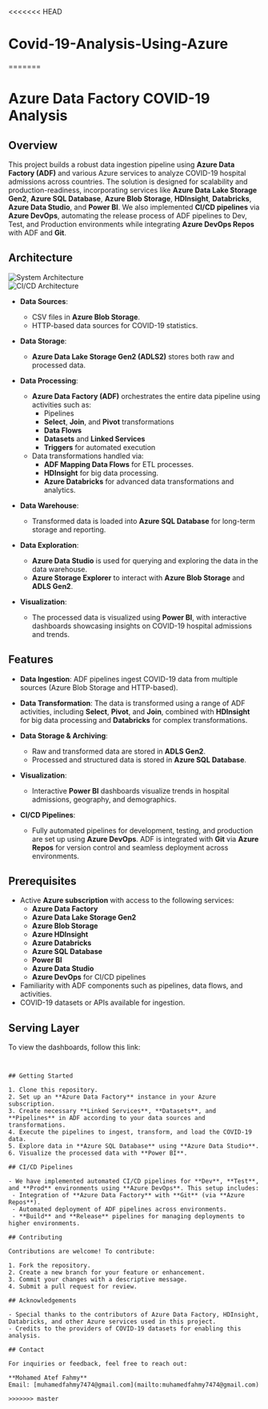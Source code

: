 <<<<<<< HEAD
# Covid-19-Analysis-Using-Azure
=======
# Azure Data Factory COVID-19 Analysis

## Overview
This project builds a robust data ingestion pipeline using **Azure Data Factory (ADF)** and various Azure services to analyze COVID-19 hospital admissions across countries. The solution is designed for scalability and production-readiness, incorporating services like **Azure Data Lake Storage Gen2**, **Azure SQL Database**, **Azure Blob Storage**, **HDInsight**, **Databricks**, **Azure Data Studio**, and **Power BI**. We also implemented **CI/CD pipelines** via **Azure DevOps**, automating the release process of ADF pipelines to Dev, Test, and Production environments while integrating **Azure DevOps Repos** with ADF and **Git**.

## Architecture

![System Architecture](system_architecture_image_url)  
![CI/CD Architecture](cicd_architecture_image_url)

- **Data Sources**: 
  - CSV files in **Azure Blob Storage**.
  - HTTP-based data sources for COVID-19 statistics.

- **Data Storage**: 
  - **Azure Data Lake Storage Gen2 (ADLS2)** stores both raw and processed data.

- **Data Processing**: 
  - **Azure Data Factory (ADF)** orchestrates the entire data pipeline using activities such as:
    - Pipelines
    - **Select**, **Join**, and **Pivot** transformations
    - **Data Flows**
    - **Datasets** and **Linked Services**
    - **Triggers** for automated execution
  - Data transformations handled via:
    - **ADF Mapping Data Flows** for ETL processes.
    - **HDInsight** for big data processing.
    - **Azure Databricks** for advanced data transformations and analytics.

- **Data Warehouse**: 
  - Transformed data is loaded into **Azure SQL Database** for long-term storage and reporting.

- **Data Exploration**: 
  - **Azure Data Studio** is used for querying and exploring the data in the data warehouse.
  - **Azure Storage Explorer** to interact with **Azure Blob Storage** and **ADLS Gen2**.

- **Visualization**: 
  - The processed data is visualized using **Power BI**, with interactive dashboards showcasing insights on COVID-19 hospital admissions and trends.

## Features

- **Data Ingestion**: ADF pipelines ingest COVID-19 data from multiple sources (Azure Blob Storage and HTTP-based).
  
- **Data Transformation**: The data is transformed using a range of ADF activities, including **Select**, **Pivot**, and **Join**, combined with **HDInsight** for big data processing and **Databricks** for complex transformations.

- **Data Storage & Archiving**: 
  - Raw and transformed data are stored in **ADLS Gen2**.
  - Processed and structured data is stored in **Azure SQL Database**.

- **Visualization**: 
  - Interactive **Power BI** dashboards visualize trends in hospital admissions, geography, and demographics.

- **CI/CD Pipelines**: 
  - Fully automated pipelines for development, testing, and production are set up using **Azure DevOps**. ADF is integrated with **Git** via **Azure Repos** for version control and seamless deployment across environments.

## Prerequisites

- Active **Azure subscription** with access to the following services:
  - **Azure Data Factory**
  - **Azure Data Lake Storage Gen2**
  - **Azure Blob Storage**
  - **Azure HDInsight**
  - **Azure Databricks**
  - **Azure SQL Database**
  - **Power BI**
  - **Azure Data Studio**
  - **Azure DevOps** for CI/CD pipelines
- Familiarity with ADF components such as pipelines, data flows, and activities.
- COVID-19 datasets or APIs available for ingestion.

## Serving Layer

To view the dashboards, follow this link:  
 ``` https://project.novypro.com/tZnrYJ
 
 
## Getting Started

1. Clone this repository.
2. Set up an **Azure Data Factory** instance in your Azure subscription.
3. Create necessary **Linked Services**, **Datasets**, and **Pipelines** in ADF according to your data sources and transformations.
4. Execute the pipelines to ingest, transform, and load the COVID-19 data.
5. Explore data in **Azure SQL Database** using **Azure Data Studio**.
6. Visualize the processed data with **Power BI**.

## CI/CD Pipelines

- We have implemented automated CI/CD pipelines for **Dev**, **Test**, and **Prod** environments using **Azure DevOps**. This setup includes:
  - Integration of **Azure Data Factory** with **Git** (via **Azure Repos**).
  - Automated deployment of ADF pipelines across environments.
  - **Build** and **Release** pipelines for managing deployments to higher environments.

## Contributing

Contributions are welcome! To contribute:

1. Fork the repository.
2. Create a new branch for your feature or enhancement.
3. Commit your changes with a descriptive message.
4. Submit a pull request for review.

## Acknowledgements

- Special thanks to the contributors of Azure Data Factory, HDInsight, Databricks, and other Azure services used in this project.
- Credits to the providers of COVID-19 datasets for enabling this analysis.

## Contact

For inquiries or feedback, feel free to reach out:

**Mohamed Atef Fahmy**  
Email: [muhamedfahmy7474@gmail.com](mailto:muhamedfahmy7474@gmail.com)

>>>>>>> master
